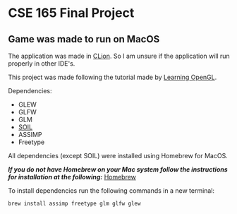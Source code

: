 # CSE 165 Final Project

## Game was made to run on MacOS

The application was made in [CLion](https://www.jetbrains.com/clion/).
So I am unsure if the application will run properly in other IDE's.

This project was made following the tutorial made by [Learning OpenGL](https://learnopengl.com).

Dependencies:

- GLEW
- GLFW
- GLM
- [SOIL](https://github.com/kbranigan/Simple-OpenGL-Image-Library)
- ASSIMP
- Freetype

All dependencies (except SOIL) were installed using Homebrew for MacOS.

**_If you do not have Homebrew on your Mac system follow the instructions for installation
at the following:_** [Homebrew](https://brew.sh)

To install dependencies run the following commands in a new terminal:

`brew install assimp freetype glm glfw glew`


